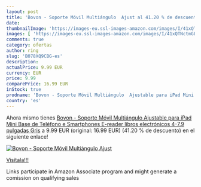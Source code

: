 ```yaml
---
layout: post
title: 'Bovon - Soporte Móvil Multiángulo  Ajust al 41.20 % de descuento'
date: 
thumbnailImage: 'https://images-eu.ssl-images-amazon.com/images/I/41xQTNctmGL._SL200_.jpg'
images: [ 'https://images-eu.ssl-images-amazon.com/images/I/41xQTNctmGL._SL200_.jpg' ]
comments: true
category: ofertas
author: ring
slug: 'B078XQ9CBG-es'
description:
actualPrice: 9.99 EUR
currency: EUR
price: 9.99
comparePrice: 16.99 EUR
inStock: true
prodname: 'Bovon - Soporte Móvil Multiángulo  Ajustable para iPad Mini  Base de Teléfono e Smartphones  E-reader  libros electrónicos  4-7.9 pulgadas  Gris'
country: 'es'
---
```


Ahora mismo tienes [Bovon - Soporte Móvil Multiángulo  Ajustable para iPad Mini  Base de Teléfono e Smartphones  E-reader  libros electrónicos  4-7.9 pulgadas  Gris](https://www.amazon.es/dp/B078XQ9CBG/?tag=tolees-21) a 9.99 EUR (original: 16.99 EUR) (41.20 %  de descuento) en el siguiente enlace!

[![Bovon - Soporte Móvil Multiángulo  Ajust](https://images-eu.ssl-images-amazon.com/images/I/41xQTNctmGL._SL200_.jpg)](https://www.amazon.es/dp/B078XQ9CBG/?tag=tolees-21)

[Visítala!!!](https://www.amazon.es/dp/B078XQ9CBG/?tag=tolees-21)

Links participate in Amazon Associate program and might generate a comission on qualifying sales
